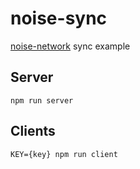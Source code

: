 # noise-sync
[noise-network](https://github.com/mafintosh/noise-network) sync example


## Server
```
npm run server
```

## Clients
```
KEY={key} npm run client
```

